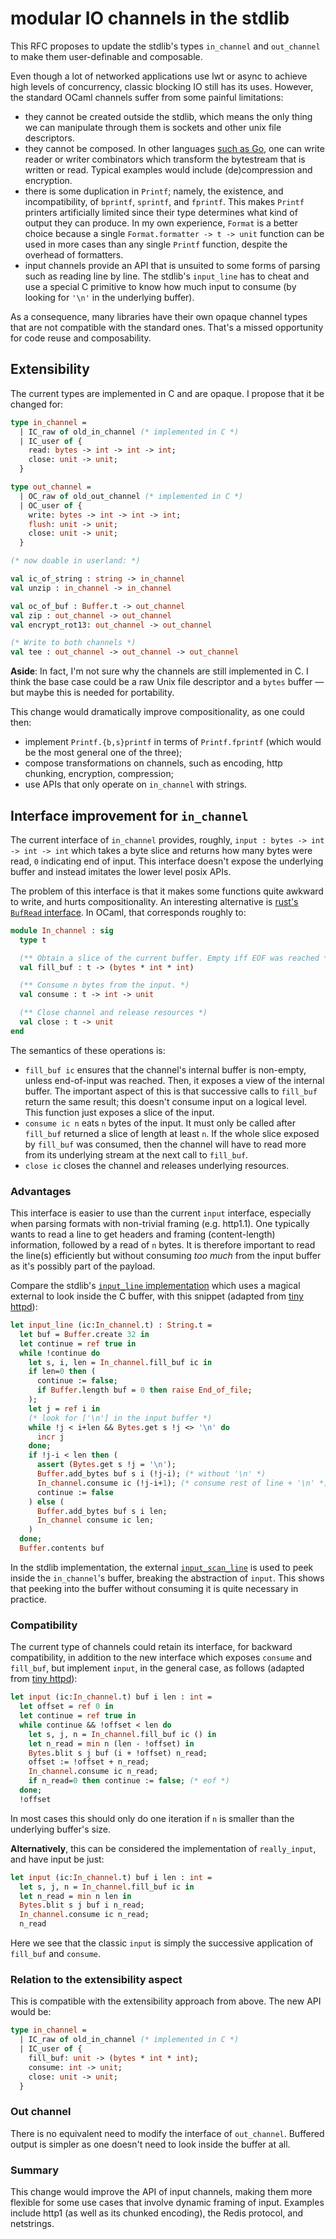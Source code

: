 # modular IO channels in the stdlib

This RFC proposes to update the stdlib's types `in_channel` and `out_channel` to make them user-definable and composable.

Even though a lot of networked applications use lwt or async to achieve high levels of concurrency, classic blocking IO still has its uses. However, the standard OCaml channels suffer from some painful limitations:

- they cannot be created outside the stdlib, which means the only thing we can manipulate through them is sockets and other unix file descriptors.
- they cannot be composed. In other languages [such as Go](https://golang.org/pkg/io/#Reader), one can write reader or writer combinators which transform the bytestream
that is written or read. Typical examples would include (de)compression and encryption.
- there is some duplication in `Printf`; namely, the existence, and incompatibility, of `bprintf`, `sprintf`, and `fprintf`. This makes `Printf` printers artificially limited
  since their type determines what kind of output they can produce. In my own experience, `Format` is a better choice because a single `Format.formatter -> t -> unit` function
  can be used in more cases than any single `Printf` function, despite the overhead of formatters.
- input channels provide an API that is unsuited to some forms of parsing such
  as reading line by line. The stdlib's `input_line` has to cheat and use
  a special C primitive to know how much input to consume (by looking for `'\n'`
  in the underlying buffer).

As a consequence, many libraries have their own opaque channel types that
are not compatible with the standard ones. That's a missed opportunity for
code reuse and composability.

## Extensibility

The current types are implemented in C and are opaque. I propose that it be changed for:

```ocaml
type in_channel =
  | IC_raw of old_in_channel (* implemented in C *)
  | IC_user of {
    read: bytes -> int -> int -> int;
    close: unit -> unit;
  }

type out_channel =
  | OC_raw of old_out_channel (* implemented in C *)
  | OC_user of {
    write: bytes -> int -> int -> int;
    flush: unit -> unit;
    close: unit -> unit;
  }

(* now doable in userland: *)

val ic_of_string : string -> in_channel
val unzip : in_channel -> in_channel

val oc_of_buf : Buffer.t -> out_channel
val zip : out_channel -> out_channel
val encrypt_rot13: out_channel -> out_channel

(* Write to both channels *)
val tee : out_channel -> out_channel -> out_channel

```

**Aside**: In fact, I'm not sure why the channels are still implemented in C. I think the base case could be
a raw Unix file descriptor and a `bytes` buffer — but maybe this is needed for portability.

This change would dramatically improve compositionality, as one could then:

- implement `Printf.{b,s}printf` in terms of `Printf.fprintf` (which would be
  the most general one of the three);
- compose transformations on channels, such as encoding, http chunking, encryption,
  compression;
- use APIs that only operate on `in_channel` with strings.

## Interface improvement for `in_channel`

The current interface of `in_channel` provides, roughly, `input : bytes -> int -> int -> int`
which takes a byte slice and returns how many bytes were read, `0` indicating end of input.
This interface doesn't expose the underlying buffer  and instead imitates the lower level posix APIs.

The problem of this interface is that it makes some functions quite awkward to write,
and hurts compositionality.
An interesting alternative is [rust's `BufRead` interface](https://doc.rust-lang.org/std/io/trait.BufRead.html).
In OCaml, that corresponds roughly to:

```ocaml
module In_channel : sig
  type t

  (** Obtain a slice of the current buffer. Empty iff EOF was reached *)
  val fill_buf : t -> (bytes * int * int)

  (** Consume n bytes from the input. *)
  val consume : t -> int -> unit

  (** Close channel and release resources *)
  val close : t -> unit
end
```

The semantics of these operations is:

- `fill_buf ic` ensures that the channel's internal buffer is non-empty, unless
  end-of-input was reached. Then, it exposes a view of the internal buffer.
  The important aspect of this is that successive calls to `fill_buf` return
  the same result; this doesn't consume input on a logical level. This function
  just exposes a slice of the input.
- `consume ic n` eats `n` bytes of the input. It must only be called after
  `fill_buf` returned a slice of length at least `n`. If the whole slice
  exposed by `fill_buf` was consumed, then the channel will have to read more
  from its underlying stream at the next call to `fill_buf`.
- `close ic` closes the channel and releases underlying resources.

### Advantages

This interface is easier to use than the current `input` interface, especially when
parsing formats with non-trivial framing (e.g. http1.1). One typically wants
to read a line to get headers and framing (content-length) information, followed
by a read of `n` bytes. It is therefore important to read the line(s) efficiently
but without consuming _too much_ from the input buffer as it's possibly part
of the payload.

Compare the stdlib's [`input_line` implementation](https://github.com/ocaml/ocaml/blob/f333db8b0f176b1d75e6fdb46a97a78995426ed7/stdlib/stdlib.ml#L439)
which uses a magical external to look inside the C buffer, with this snippet
(adapted from [tiny httpd](https://github.com/c-cube/tiny_httpd/blob/3ac5510e2d5dfcdf448a03a99c0c178b73afeabd/src/Tiny_httpd.ml#L159)):

```ocaml
let input_line (ic:In_channel.t) : String.t =
  let buf = Buffer.create 32 in
  let continue = ref true in
  while !continue do
    let s, i, len = In_channel.fill_buf ic in
    if len=0 then (
      continue := false;
      if Buffer.length buf = 0 then raise End_of_file;
    );
    let j = ref i in
    (* look for ['\n'] in the input buffer *)
    while !j < i+len && Bytes.get s !j <> '\n' do
      incr j
    done;
    if !j-i < len then (
      assert (Bytes.get s !j = '\n');
      Buffer.add_bytes buf s i (!j-i); (* without '\n' *)
      In_channel.consume ic (!j-i+1); (* consume rest of line + '\n' *)
      continue := false
    ) else (
      Buffer.add_bytes buf s i len;
      In_channel consume ic len;
    )
  done;
  Buffer.contents buf
```

In the stdlib implementation, the external
[`input_scan_line`](https://github.com/ocaml/ocaml/blob/f333db8b0f176b1d75e6fdb46a97a78995426ed7/stdlib/stdlib.ml#L437)
is used to peek inside the `in_channel`'s buffer, breaking the abstraction of `input`.
This shows that peeking into the buffer without consuming it is quite necessary
in practice.

### Compatibility

The current type of channels could retain its interface, for backward compatibility,
in addition to the new interface which exposes `consume` and `fill_buf`,
but implement `input`, in the general case, as follows
(adapted from [tiny httpd](https://github.com/c-cube/tiny_httpd/blob/3ac5510e2d5dfcdf448a03a99c0c178b73afeabd/src/Tiny_httpd.ml#L146)):

```ocaml
let input (ic:In_channel.t) buf i len : int =
  let offset = ref 0 in
  let continue = ref true in
  while continue && !offset < len do
    let s, j, n = In_channel.fill_buf ic () in
    let n_read = min n (len - !offset) in
    Bytes.blit s j buf (i + !offset) n_read;
    offset := !offset + n_read;
    In_channel.consume ic n_read;
    if n_read=0 then continue := false; (* eof *)
  done;
  !offset

```

In most cases this should only do one iteration if `n` is smaller than the
underlying buffer's size.

**Alternatively**, this can be considered the implementation of `really_input`,
and have input be just:

```ocaml
let input (ic:In_channel.t) buf i len : int =
  let s, j, n = In_channel.fill_buf ic in
  let n_read = min n len in
  Bytes.blit s j buf i n_read;
  In_channel.consume ic n_read;
  n_read
```

Here we see that the classic `input` is simply the successive application
of `fill_buf` and `consume`.


### Relation to the extensibility aspect

This is compatible with the extensibility approach from above. The new API
would be:

```ocaml
type in_channel =
  | IC_raw of old_in_channel (* implemented in C *)
  | IC_user of {
    fill_buf: unit -> (bytes * int * int);
    consume: int -> unit;
    close: unit -> unit;
  }
```

### Out channel

There is no equivalent need to modify the interface of `out_channel`. Buffered
output is simpler as one doesn't need to look inside the buffer at all.

### Summary

This change would improve the API of input channels, making them more flexible
for some use cases that involve dynamic framing of input. Examples include http1
(as well as its chunked encoding), the Redis protocol, and netstrings.


